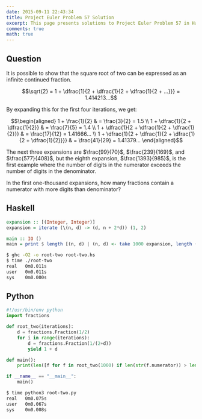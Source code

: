 ```yaml
---
date: 2015-09-11 22:43:34
title: Project Euler Problem 57 Solution
excerpt: This page presents solutions to Project Euler Problem 57 in Haskell and Python.
comments: true
math: true
---
```



## Question

It is possible to show that the square root of two can be expressed as
an infinite continued fraction.

$$\sqrt{2} = 1 + \dfrac{1}{2 + \dfrac{1}{2 + \dfrac{1}{2 + ...}}} = 1.414213...$$

By expanding this for the first four iterations, we get:

$$\begin{aligned}
1 + \frac{1}{2} & = \frac{3}{2} = 1.5 \\
1 + \dfrac{1}{2 + \dfrac{1}{2}} & = \frac{7}{5} = 1.4 \\
1 + \dfrac{1}{2 + \dfrac{1}{2 + \dfrac{1}{2}}} & = \frac{17}{12} = 1.41666... \\
1 + \dfrac{1}{2 + \dfrac{1}{2 + \dfrac{1}{2 + \dfrac{1}{2}}}} & = \frac{41}{29} = 1.41379...
\end{aligned}$$

The next three expansions are $\frac{99}{70}$, $\frac{239}{169}$, and
$\frac{577}{408}$, but the eighth expansion, $\frac{1393}{985}$, is the
first example where the number of digits in the numerator exceeds the
number of digits in the denominator.

In the first one-thousand expansions, how many fractions contain a
numerator with more digits than denominator?






## Haskell

```haskell
expansion :: [(Integer, Integer)]
expansion = iterate (\(n, d) -> (d, n + 2*d)) (1, 2)

main :: IO ()
main = print $ length [(n, d) | (n, d) <- take 1000 expansion, length (show (n + d)) > length (show d)]
```


```bash
$ ghc -O2 -o root-two root-two.hs
$ time ./root-two
real   0m0.011s
user   0m0.011s
sys    0m0.000s
```



## Python

```python
#!/usr/bin/env python
import fractions

def root_two(iterations):
    d = fractions.Fraction(1/2)
    for i in range(iterations):
        d = fractions.Fraction(1/(2+d))
        yield 1 + d

def main():
    print(len([f for f in root_two(1000) if len(str(f.numerator)) > len(str(f.denominator))]))

if __name__ == "__main__":
    main()
```


```bash
$ time python3 root-two.py
real   0m0.075s
user   0m0.067s
sys    0m0.008s
```


